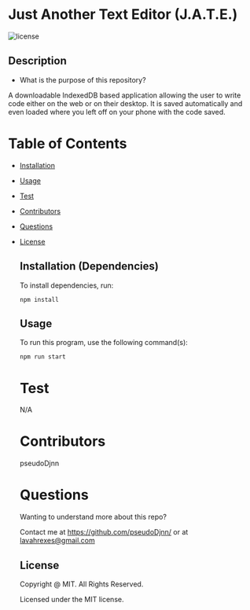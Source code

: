 # Just Another Text Editor (J.A.T.E.)

![license](https://img.shields.io/badge/license-MIT-yellowgreen.svg)

## Description

- What is the purpose of this repository?<br/>

A downloadable IndexedDB based application allowing the user to write code either on the web or on their desktop. It is saved automatically and even loaded where you left off on your phone with the code saved.

# Table of Contents

- [Installation](#installation)
- [Usage](#usage)
- [Test](#test)
- [Contributors](#contributors)
- [Questions](#questions)
- [License](#license)

  ## Installation (Dependencies)

  To install dependencies, run:

  ```
  npm install
  ```

  ## Usage

  To run this program, use the following command(s):

  ```
  npm run start
  ```

  # Test

  N/A

  # Contributors

  pseudoDjnn

  # Questions

  Wanting to understand more about this repo?

  Contact me at https://github.com/pseudoDjnn/ or at lavahrexes@gmail.com

  ## License

  Copyright @ MIT. All Rights Reserved.

  Licensed under the MIT license.
